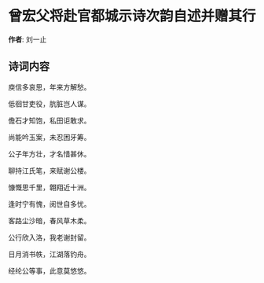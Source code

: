 # 曾宏父将赴官都城示诗次韵自述并赠其行

**作者**: 刘一止

## 诗词内容

庾信多哀思，年来方解愁。

低徊甘吏役，肮脏岂人谋。

儋石才知饱，私田讵敢求。

尚能吟玉案，未忍困牙筹。

公子年方壮，才名惜甚休。

聊持江氏笔，来赋谢公楼。

慷慨思千里，翺翔近十洲。

逢时宁有愧，阅世自多忧。

客路尘沙暗，春风草木柔。

公行欣入洛，我老谢封留。

日月消书帙，江湖落钓舟。

经纶公等事，此意莫悠悠。


